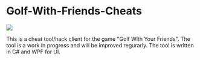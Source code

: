 # Golf-With-Friends-Cheats

![](https://i.imgur.com/uV3zVmT.png)

This is a cheat tool/hack client for the game "Golf With Your Friends". The tool is a work in progress and will be improved regurarly. The tool is written in C# and WPF for UI.
